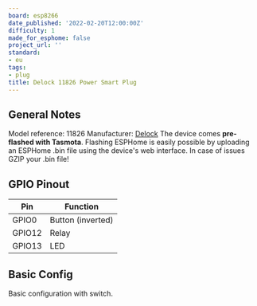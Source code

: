 ```yaml
---
board: esp8266
date_published: '2022-02-20T12:00:00Z'
difficulty: 1
made_for_esphome: false
project_url: ''
standard:
- eu
tags:
- plug
title: Delock 11826 Power Smart Plug
---
```


## General Notes

Model reference: 11826
Manufacturer: [Delock](https://www.delock.de/produkte/G_11826/merkmale.html)
The device comes **pre-flashed with Tasmota**.
Flashing ESPHome is easily possible by uploading an ESPHome .bin file using the device's web interface. In case of issues GZIP your .bin file!

## GPIO Pinout

| Pin    | Function          |
| ------ | ----------------- |
| GPIO0  | Button (inverted) |
| GPIO12 | Relay             |
| GPIO13 | LED               |

## Basic Config

Basic configuration with switch.